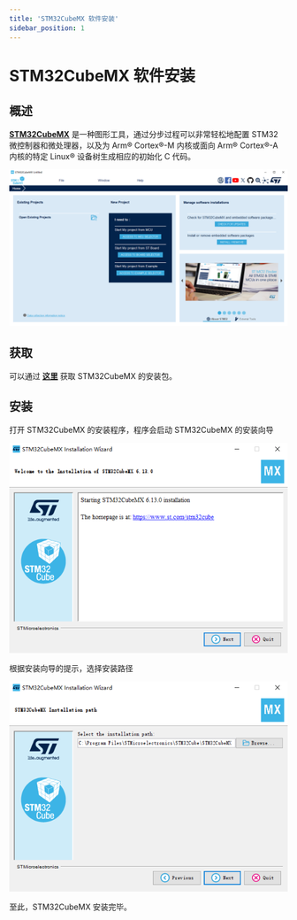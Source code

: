 ```yaml
---
title: 'STM32CubeMX 软件安装'
sidebar_position: 1
---
```


# STM32CubeMX 软件安装

## 概述

[**STM32CubeMX**](https://www.st.com/en/development-tools/stm32cubemx.html) 是一种图形工具，通过分步过程可以非常轻松地配置 STM32 微控制器和微处理器，以及为 Arm® Cortex®-M 内核或面向 Arm® Cortex®-A 内核的特定 Linux® 设备树生成相应的初始化 C 代码。

![stm32cubemx](./img/stm32cubemx.png)

## 获取

可以通过 [**这里**](https://www.st.com/en/development-tools/stm32cubemx.html#get-software) 获取 STM32CubeMX 的安装包。

## 安装

打开 STM32CubeMX 的安装程序，程序会启动 STM32CubeMX 的安装向导

![stm32cubemx installation start wizard](./img/stm32cubemx-installation-start-wizard.png)

根据安装向导的提示，选择安装路径

![stm32cubemx installation select path](./img/stm32cubemx-installation-select-path.png)

至此，STM32CubeMX 安装完毕。